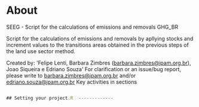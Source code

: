 # About
SEEG - Script for the calculations of emissions and removals GHG_BR

Script for the calculations of emissions and removals by apllying stocks and increment values to the transitions areas obtained in the previous steps of the land use sector method.

Created by: 'Felipe Lenti, Barbara Zimbres (barbara.zimbres@ipam.org.br), Joao Siqueira e Edriano Souza'
For clarification or an issue/bug report, please write to barbara.zimbres@ipam.org.br and/or edriano.souza@ipam.org.br
Key activities in sections


```javascript

## Setting your project.R  -------------

```
